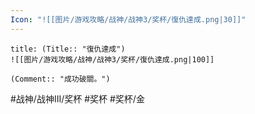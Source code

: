 ```yaml
---
Icon: "![[图片/游戏攻略/战神/战神3/奖杯/復仇達成.png|30]]"
---
```

```ad-common-gold-trophy
title: (Title:: "復仇達成")
![[图片/游戏攻略/战神/战神3/奖杯/復仇達成.png|100]]

(Comment:: "成功破關。")
```

#战神/战神III/奖杯 #奖杯 #奖杯/金
